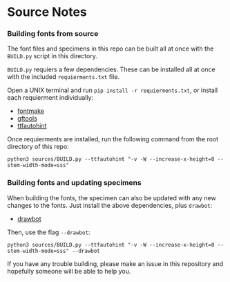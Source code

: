 # Source Notes

### Building fonts from source

The font files and specimens in this repo can be built all at once with the `BUILD.py` script in this directory.

`BUILD.py` requiers a few dependencies. These can be installed all at once with the included `requierments.txt` file.

Open a UNIX terminal and run `pip install -r requierments.txt`, or install each requierment individually:

 - [fontmake](https://github.com/googlei18n/fontmake)
 - [gftools](https://github.com/googlefonts/gftools)
 - [ttfautohint](https://www.freetype.org/ttfautohint/)

Once requierments are installed, run the following command from the root directory of this repo:

```
python3 sources/BUILD.py --ttfautohint "-v -W --increase-x-height=0 --stem-width-mode=sss"
```

### Building fonts and updating specimens

When building the fonts, the specimen can also be updated with any new changes to the fonts. Just install the above dependencies, plus `drawbot`:

 - [drawbot](http://drawbot.com)
 
 Then, use the flag `--drawbot`:
```
python3 sources/BUILD.py --ttfautohint "-v -W --increase-x-height=0 --stem-width-mode=sss" --drawbot
```

If you have any trouble building, please make an issue in this repository and hopefully someone will be able to help you.
